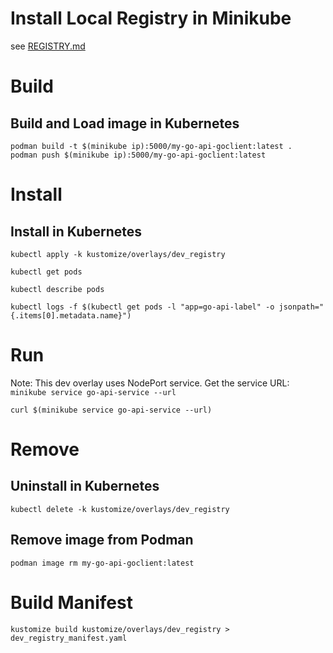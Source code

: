 # Install Local Registry in Minikube

see [REGISTRY.md](../REGISTRY.md)

# Build

## Build and Load image in Kubernetes

```shell
podman build -t $(minikube ip):5000/my-go-api-goclient:latest .
podman push $(minikube ip):5000/my-go-api-goclient:latest
```

# Install

## Install in Kubernetes

```shell
kubectl apply -k kustomize/overlays/dev_registry
```

```shell
kubectl get pods
```

```shell
kubectl describe pods
```

```shell
kubectl logs -f $(kubectl get pods -l "app=go-api-label" -o jsonpath="{.items[0].metadata.name}")
```

# Run

Note: This dev overlay uses NodePort service.
Get the service URL: `minikube service go-api-service --url`

```shell
curl $(minikube service go-api-service --url)
```

# Remove

## Uninstall in Kubernetes

```shell
kubectl delete -k kustomize/overlays/dev_registry
```

## Remove image from Podman

```shell
podman image rm my-go-api-goclient:latest
```

# Build Manifest

```shell
kustomize build kustomize/overlays/dev_registry > dev_registry_manifest.yaml
```
